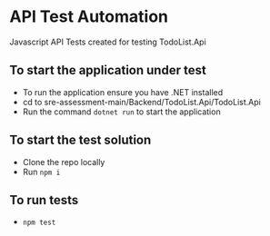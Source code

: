 # API Test Automation

Javascript API Tests created for testing TodoList.Api 

## To start the application under test
- To run the application ensure you have .NET installed 
- cd to sre-assessment-main/Backend/TodoList.Api/TodoList.Api
- Run the command `dotnet run` to start the application 

## To start the test solution 
- Clone the repo locally
- Run `npm i`

## To run tests
- `npm test`
